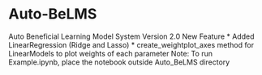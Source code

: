 # Auto-BeLMS
Auto Beneficial Learning Model System
Version 2.0
New Feature
	* Added LinearRegression (Ridge and Lasso)
	* create_weightplot_axes method for LinearModels to plot weights of each parameter
Note:
To run Example.ipynb, place the notebook outside Auto_BeLMS directory
